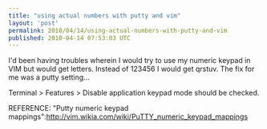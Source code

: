 ```yaml
---
title: "using actual numbers with putty and vim"
layout: 'post'
permalink: 2010/04/14/using-actual-numbers-with-putty-and-vim
published: 2010-04-14 07:53:03 UTC
---
```

I'd been having troubles wherein I would try to use my numeric keypad in VIM but would get letters. Instead of 123456 I would get qrstuv. The fix for me was a putty setting... 

Terminal &gt; Features &gt; Disable application keypad mode should be checked.

REFERENCE:
&quot;Putty numeric keypad mappings&quot;:http://vim.wikia.com/wiki/PuTTY_numeric_keypad_mappings
